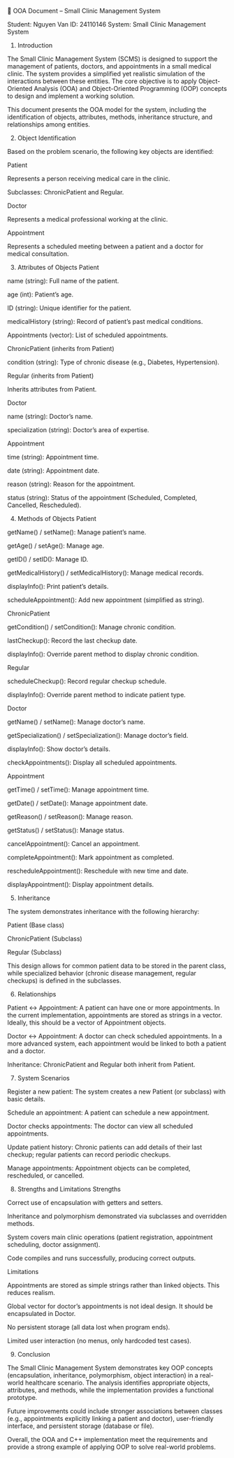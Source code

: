 📝 OOA Document – Small Clinic Management System

Student: Nguyen Van
ID: 24110146
System: Small Clinic Management System

1. Introduction

The Small Clinic Management System (SCMS) is designed to support the management of patients, doctors, and appointments in a small medical clinic. The system provides a simplified yet realistic simulation of the interactions between these entities. The core objective is to apply Object-Oriented Analysis (OOA) and Object-Oriented Programming (OOP) concepts to design and implement a working solution.

This document presents the OOA model for the system, including the identification of objects, attributes, methods, inheritance structure, and relationships among entities.

2. Object Identification

Based on the problem scenario, the following key objects are identified:

Patient

Represents a person receiving medical care in the clinic.

Subclasses: ChronicPatient and Regular.

Doctor

Represents a medical professional working at the clinic.

Appointment

Represents a scheduled meeting between a patient and a doctor for medical consultation.

3. Attributes of Objects
Patient

name (string): Full name of the patient.

age (int): Patient’s age.

ID (string): Unique identifier for the patient.

medicalHistory (string): Record of patient’s past medical conditions.

Appointments (vector<string>): List of scheduled appointments.

ChronicPatient (inherits from Patient)

condition (string): Type of chronic disease (e.g., Diabetes, Hypertension).

Regular (inherits from Patient)

Inherits attributes from Patient.

Doctor

name (string): Doctor’s name.

specialization (string): Doctor’s area of expertise.

Appointment

time (string): Appointment time.

date (string): Appointment date.

reason (string): Reason for the appointment.

status (string): Status of the appointment (Scheduled, Completed, Cancelled, Rescheduled).

4. Methods of Objects
Patient

getName() / setName(): Manage patient’s name.

getAge() / setAge(): Manage age.

getID() / setID(): Manage ID.

getMedicalHistory() / setMedicalHistory(): Manage medical records.

displayInfo(): Print patient’s details.

scheduleAppointment(): Add new appointment (simplified as string).

ChronicPatient

getCondition() / setCondition(): Manage chronic condition.

lastCheckup(): Record the last checkup date.

displayInfo(): Override parent method to display chronic condition.

Regular

scheduleCheckup(): Record regular checkup schedule.

displayInfo(): Override parent method to indicate patient type.

Doctor

getName() / setName(): Manage doctor’s name.

getSpecialization() / setSpecialization(): Manage doctor’s field.

displayInfo(): Show doctor’s details.

checkAppointments(): Display all scheduled appointments.

Appointment

getTime() / setTime(): Manage appointment time.

getDate() / setDate(): Manage appointment date.

getReason() / setReason(): Manage reason.

getStatus() / setStatus(): Manage status.

cancelAppointment(): Cancel an appointment.

completeAppointment(): Mark appointment as completed.

rescheduleAppointment(): Reschedule with new time and date.

displayAppointment(): Display appointment details.

5. Inheritance

The system demonstrates inheritance with the following hierarchy:

Patient (Base class)

ChronicPatient (Subclass)

Regular (Subclass)

This design allows for common patient data to be stored in the parent class, while specialized behavior (chronic disease management, regular checkups) is defined in the subclasses.

6. Relationships

Patient ↔ Appointment: A patient can have one or more appointments. In the current implementation, appointments are stored as strings in a vector. Ideally, this should be a vector of Appointment objects.

Doctor ↔ Appointment: A doctor can check scheduled appointments. In a more advanced system, each appointment would be linked to both a patient and a doctor.

Inheritance: ChronicPatient and Regular both inherit from Patient.

7. System Scenarios

Register a new patient: The system creates a new Patient (or subclass) with basic details.

Schedule an appointment: A patient can schedule a new appointment.

Doctor checks appointments: The doctor can view all scheduled appointments.

Update patient history: Chronic patients can add details of their last checkup; regular patients can record periodic checkups.

Manage appointments: Appointment objects can be completed, rescheduled, or cancelled.

8. Strengths and Limitations
Strengths

Correct use of encapsulation with getters and setters.

Inheritance and polymorphism demonstrated via subclasses and overridden methods.

System covers main clinic operations (patient registration, appointment scheduling, doctor assignment).

Code compiles and runs successfully, producing correct outputs.

Limitations

Appointments are stored as simple strings rather than linked objects. This reduces realism.

Global vector for doctor’s appointments is not ideal design. It should be encapsulated in Doctor.

No persistent storage (all data lost when program ends).

Limited user interaction (no menus, only hardcoded test cases).

9. Conclusion

The Small Clinic Management System demonstrates key OOP concepts (encapsulation, inheritance, polymorphism, object interaction) in a real-world healthcare scenario. The analysis identifies appropriate objects, attributes, and methods, while the implementation provides a functional prototype.

Future improvements could include stronger associations between classes (e.g., appointments explicitly linking a patient and doctor), user-friendly interface, and persistent storage (database or file).

Overall, the OOA and C++ implementation meet the requirements and provide a strong example of applying OOP to solve real-world problems.

